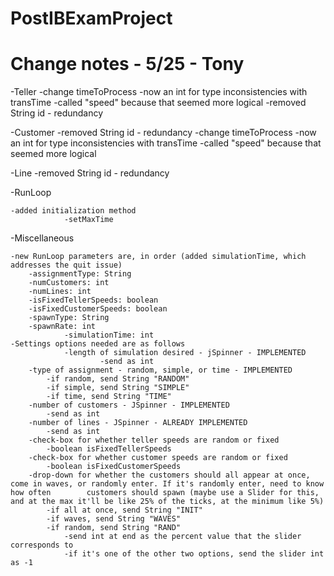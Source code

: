 # PostIBExamProject

# Change notes - 5/25 - Tony

-Teller
	-change timeToProcess
		-now an int for type inconsistencies with transTime
		-called "speed" because that seemed more logical
	-removed String id - redundancy
		
-Customer
	-removed String id - redundancy
	-change timeToProcess
		-now an int for type inconsistencies with transTime
		-called "speed" because that seemed more logical
		
-Line
	-removed String id - redundancy
	
-RunLoop
	
	-added initialization method
                -setMaxTime
	
	
-Miscellaneous
	
	-new RunLoop parameters are, in order (added simulationTime, which addresses the quit issue)
		-assignmentType: String
		-numCustomers: int
		-numLines: int
		-isFixedTellerSpeeds: boolean
		-isFixedCustomerSpeeds: boolean
		-spawnType: String
		-spawnRate: int
                -simulationTime: int
	-Settings options needed are as follows
                -length of simulation desired - jSpinner - IMPLEMENTED
                        -send as int
		-type of assignment - random, simple, or time - IMPLEMENTED
			-if random, send String "RANDOM"
			-if simple, send String "SIMPLE"
			-if time, send String "TIME"
		-number of customers - JSpinner - IMPLEMENTED 
			-send as int
		-number of lines - JSpinner - ALREADY IMPLEMENTED
			-send as int
		-check-box for whether teller speeds are random or fixed
			-boolean isFixedTellerSpeeds
		-check-box for whether customer speeds are random or fixed
			-boolean isFixedCustomerSpeeds
		-drop-down for whether the customers should all appear at once, come in waves, or randomly enter. If it's randomly enter, need to know how often 		customers should spawn (maybe use a Slider for this, and at the max it'll be like 25% of the ticks, at the minimum like 5%)
			-if all at once, send String "INIT"
			-if waves, send String "WAVES"
			-if random, send String "RAND"
				-send int at end as the percent value that the slider corresponds to
				-if it's one of the other two options, send the slider int as -1
			